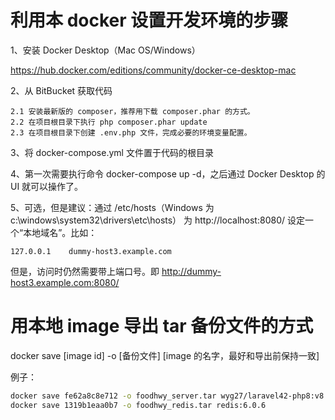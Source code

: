 # 利用本 docker 设置开发环境的步骤

1、安装 Docker Desktop（Mac OS/Windows）

https://hub.docker.com/editions/community/docker-ce-desktop-mac

2、从 BitBucket 获取代码

    2.1 安装最新版的 composer，推荐用下载 composer.phar 的方式。
    2.2 在项目根目录下执行 php composer.phar update
    2.3 在项目根目录下创建 .env.php 文件，完成必要的环境变量配置。

3、将 docker-compose.yml 文件置于代码的根目录

4、第一次需要执行命令 docker-compose up -d，之后通过 Docker Desktop 的 UI 就可以操作了。

5、可选，但是建议：通过 /etc/hosts（Windows 为 c:\windows\system32\drivers\etc\hosts） 为 http://localhost:8080/ 设定一个“本地域名”。比如：

```
127.0.0.1    dummy-host3.example.com
```

但是，访问时仍然需要带上端口号。即 http://dummy-host3.example.com:8080/


# 用本地 image 导出 tar 备份文件的方式

docker save [image id] -o [备份文件] [image 的名字，最好和导出前保持一致]

例子：

```bash
docker save fe62a8c8e712 -o foodhwy_server.tar wyg27/laravel42-php8:v8.0.7
docker save 1319b1eaa0b7 -o foodhwy_redis.tar redis:6.0.6
```
